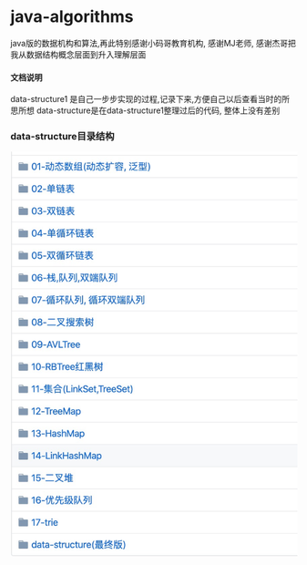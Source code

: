 # java-algorithms
java版的数据机构和算法,再此特别感谢小码哥教育机构, 感谢MJ老师, 感谢杰哥把我从数据结构概念层面到升入理解层面


#### 文档说明
data-structure1 是自己一步步实现的过程,记录下来,方便自己以后查看当时的所思所想
data-structure是在data-structure1整理过后的代码, 整体上没有差别

### data-structure目录结构
![avatar](1.png)



